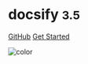 <!--
 * @Author: your name
 * @Date: 2020-03-12 12:49:29
 * @LastEditTime: 2020-03-12 13:09:15
 * @LastEditors: Please set LastEditors
 * @Description: In User Settings Edit
 * @FilePath: \docs\_coverpage.md
 -->
<!-- _coverpage.md -->
<!-- _coverpage.md -->

# docsify <small>3.5</small>

[GitHub](https://github.com/liuchunlang/)
[Get Started](#quick-start)

<!-- background image -->


<!-- background color -->

![color](#f0f0f0)